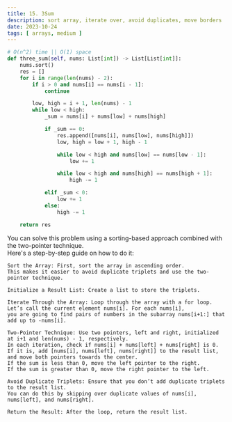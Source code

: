 ```yaml
---
title: 15. 3Sum
description: sort array, iterate over, avoid duplicates, move borders
date: 2023-10-24
tags: [ arrays, medium ] 
---
```


```python
# O(n^2) time || O(1) space
def three_sum(self, nums: List[int]) -> List[List[int]]:
    nums.sort()
    res = []
    for i in range(len(nums) - 2):
        if i > 0 and nums[i] == nums[i - 1]:
            continue

        low, high = i + 1, len(nums) - 1
        while low < high:
            _sum = nums[i] + nums[low] + nums[high]

            if _sum == 0:
                res.append([nums[i], nums[low], nums[high]])
                low, high = low + 1, high - 1

                while low < high and nums[low] == nums[low - 1]:
                    low += 1

                while low < high and nums[high] == nums[high + 1]:
                    high -= 1

            elif _sum < 0:
                low += 1
            else:
                high -= 1

    return res
```

You can solve this problem using a sorting-based approach combined with the two-pointer technique. \
Here's a step-by-step guide on how to do it:

    Sort the Array: First, sort the array in ascending order.
    This makes it easier to avoid duplicate triplets and use the two-pointer technique.

    Initialize a Result List: Create a list to store the triplets.

    Iterate Through the Array: Loop through the array with a for loop.
    Let’s call the current element nums[i]. For each nums[i],
    you are going to find pairs of numbers in the subarray nums[i+1:] that add up to -nums[i].

    Two-Pointer Technique: Use two pointers, left and right, initialized at i+1 and len(nums) - 1, respectively.
    In each iteration, check if nums[i] + nums[left] + nums[right] is 0. 
    If it is, add [nums[i], nums[left], nums[right]] to the result list, and move both pointers towards the center.
    If the sum is less than 0, move the left pointer to the right. 
    If the sum is greater than 0, move the right pointer to the left.

    Avoid Duplicate Triplets: Ensure that you don’t add duplicate triplets to the result list. 
    You can do this by skipping over duplicate values of nums[i], nums[left], and nums[right].

    Return the Result: After the loop, return the result list.
